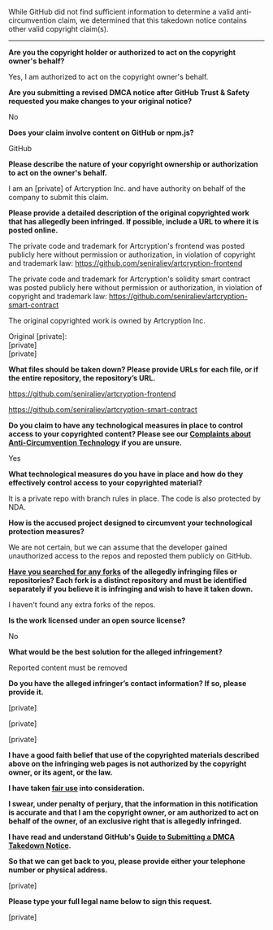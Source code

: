 While GitHub did not find sufficient information to determine a valid anti-circumvention claim, we determined that this takedown notice contains other valid copyright claim(s).

---

**Are you the copyright holder or authorized to act on the copyright owner's behalf?**

Yes, I am authorized to act on the copyright owner's behalf.

**Are you submitting a revised DMCA notice after GitHub Trust & Safety requested you make changes to your original notice?**

No

**Does your claim involve content on GitHub or npm.js?**

GitHub

**Please describe the nature of your copyright ownership or authorization to act on the owner's behalf.**

I am an [private] of Artcryption Inc. and have authority on behalf of the company to submit this claim.

**Please provide a detailed description of the original copyrighted work that has allegedly been infringed. If possible, include a URL to where it is posted online.**

The private code and trademark for Artcryption's frontend was posted publicly here without permission or authorization, in violation of copyright and trademark law: https://github.com/seniraliev/artcryption-frontend

The private code and trademark for Artcryption's solidity smart contract was posted publicly here without permission or authorization, in violation of copyright and trademark law: https://github.com/seniraliev/artcryption-smart-contract

The original copyrighted work is owned by Artcryption Inc.

Original [private]:  
[private]  
[private]  

**What files should be taken down? Please provide URLs for each file, or if the entire repository, the repository’s URL.**

https://github.com/seniraliev/artcryption-frontend

https://github.com/seniraliev/artcryption-smart-contract

**Do you claim to have any technological measures in place to control access to your copyrighted content? Please see our <a href="https://docs.github.com/articles/guide-to-submitting-a-dmca-takedown-notice#complaints-about-anti-circumvention-technology">Complaints about Anti-Circumvention Technology</a> if you are unsure.**

Yes

**What technological measures do you have in place and how do they effectively control access to your copyrighted material?**

It is a private repo with branch rules in place. The code is also protected by NDA.

**How is the accused project designed to circumvent your technological protection measures?**

We are not certain, but we can assume that the developer gained unauthorized access to the repos and reposted them publicly on GitHub.

**<a href="https://docs.github.com/articles/dmca-takedown-policy#b-what-about-forks-or-whats-a-fork">Have you searched for any forks</a> of the allegedly infringing files or repositories? Each fork is a distinct repository and must be identified separately if you believe it is infringing and wish to have it taken down.**

I haven't found any extra forks of the repos.

**Is the work licensed under an open source license?**

No

**What would be the best solution for the alleged infringement?**

Reported content must be removed

**Do you have the alleged infringer’s contact information? If so, please provide it.**

[private]  

[private]  

[private]  

**I have a good faith belief that use of the copyrighted materials described above on the infringing web pages is not authorized by the copyright owner, or its agent, or the law.**

**I have taken <a href="https://www.lumendatabase.org/topics/22">fair use</a> into consideration.**

**I swear, under penalty of perjury, that the information in this notification is accurate and that I am the copyright owner, or am authorized to act on behalf of the owner, of an exclusive right that is allegedly infringed.**

**I have read and understand GitHub's <a href="https://docs.github.com/articles/guide-to-submitting-a-dmca-takedown-notice/">Guide to Submitting a DMCA Takedown Notice</a>.**

**So that we can get back to you, please provide either your telephone number or physical address.**

[private]  

**Please type your full legal name below to sign this request.**

[private]  
